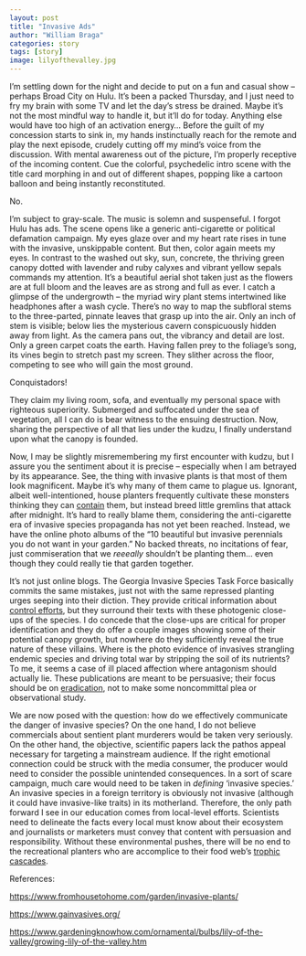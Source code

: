 ```yaml
---
layout: post
title: "Invasive Ads"
author: "William Braga"
categories: story
tags: [story]
image: lilyofthevalley.jpg
---
```


I’m settling down for the night and decide to put on a fun and casual show – perhaps Broad City on Hulu. It’s been a packed Thursday, and I just need to fry my brain with some TV and let the day’s stress be drained. Maybe it’s not the most mindful way to handle it, but it’ll do for today. Anything else would have too high of an activation energy… Before the guilt of my concession starts to sink in, my hands instinctually reach for the remote and play the next episode, crudely cutting off my mind’s voice from the discussion. With mental awareness out of the picture, I’m properly receptive of the incoming content. Cue the colorful, psychedelic intro scene with the title card morphing in and out of different shapes, popping like a cartoon balloon and being instantly reconstituted. 

No.

I’m subject to gray-scale. The music is solemn and suspenseful. I forgot Hulu has ads. The scene opens like a generic anti-cigarette or political defamation campaign. My eyes glaze over and my heart rate rises in tune with the invasive, unskippable content. But then, color again meets my eyes. In contrast to the washed out sky, sun, concrete, the thriving green canopy dotted with lavender and ruby calyxes and vibrant yellow sepals commands my attention. It’s a beautiful aerial shot taken just as the flowers are at full bloom and the leaves are as strong and full as ever. I catch a glimpse of the undergrowth – the myriad wiry plant stems intertwined like headphones after a wash cycle. There’s no way to map the subfloral stems to the three-parted, pinnate leaves that grasp up into the air. Only an inch of stem is visible; below lies the mysterious cavern conspicuously hidden away from light. As the camera pans out, the vibrancy and detail are lost. Only a green carpet coats the earth. Having fallen prey to the foliage’s song, its vines begin to stretch past my screen. They slither across the floor, competing to see who will gain the most ground.

Conquistadors! 

They claim my living room, sofa, and eventually my personal space with righteous superiority. Submerged and suffocated under the sea of vegetation, all I can do is bear witness to the ensuing destruction. Now, sharing the perspective of all that lies under the kudzu, I finally understand upon what the canopy is founded.

Now, I may be slightly misremembering my first encounter with kudzu, but I assure you the sentiment about it is precise – especially when I am betrayed by its appearance. See, the thing with invasive plants is that most of them look magnificent. Maybe it’s why many of them came to plague us. Ignorant, albeit well-intentioned, house planters frequently cultivate these monsters thinking they can [contain](.../pages/glossary.md) them, but instead breed little gremlins that attack after midnight. It’s hard to really blame them, considering the anti-cigarette era of invasive species propaganda has not yet been reached. Instead, we have the online photo albums of the “10 beautiful but invasive perennials you do not want in your garden.” No backed threats, no incitations of fear, just commiseration that we *reeeally* shouldn’t be planting them… even though they could really tie that garden together. 

It’s not just online blogs. The Georgia Invasive Species Task Force basically commits the same mistakes, just not with the same repressed planting urges seeping into their diction. They provide critical information about [control efforts](pages/glossay.md), but they surround their texts with these photogenic close-ups of the species. I do concede that the close-ups are critical for proper identification and they do offer a couple images showing some of their potential canopy growth, but nowhere do they sufficiently reveal the true nature of these villains. Where is the photo evidence of invasives strangling endemic species and driving total war by stripping the soil of its nutrients? To me, it seems a case of ill placed affection where antagonism should actually lie. These publications are meant to be persuasive; their focus should be on [eradication](pages/glossary.md), not to make some noncommittal plea or observational study. 

We are now posed with the question: how do we effectively communicate the danger of invasive species? On the one hand, I do not believe commercials about sentient plant murderers would be taken very seriously.  On the other hand, the objective, scientific papers lack the pathos appeal necessary for targeting a mainstream audience. If the right emotional connection could be struck with the media consumer, the producer would need to consider the possible unintended consequences. In a sort of scare campaign, much care would need to be taken in *defining* ‘invasive species.’ An invasive species in a foreign territory is obviously not invasive (although it could have invasive-like traits) in its motherland. Therefore, the only path forward I see in our education comes from local-level efforts. Scientists need to delineate the facts every local must know about their ecosystem and journalists or marketers must convey that content with persuasion and responsibility. Without these environmental pushes, there will be no end to the recreational planters who are accomplice to their food web’s [trophic cascades](pages/glossary.md). 


References:

https://www.fromhousetohome.com/garden/invasive-plants/ 

https://www.gainvasives.org/

https://www.gardeningknowhow.com/ornamental/bulbs/lily-of-the-valley/growing-lily-of-the-valley.htm
